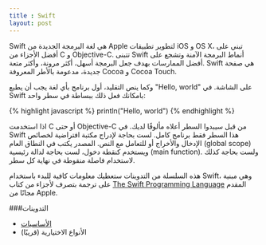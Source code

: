 ```yaml
---
title : Swift
layout: post
---
```


Swift هي لغة البرمجة الجديدة من Apple لتطوير تطبيقات iOS و OS X، تبني على أفضل الأجزاء من C و Objective-C. تتبنى Swift أنماط البرمجة الآمنة وتشجع على أفضل الممارسات بهدف جعل البرمجة أسهل، أكثر مرونة، وأكثر متعة. Swift هي صفحة جديدة، مدعومة بالأطر المعروفة Cocoa و Cocoa Touch.

وكما ينص التقليد، أول برنامج بأي لغة يجب أن يطبع "Hello, world" على الشاشة. في Swift بامكانك فعل ذلك ببساطة في سطر واحد:

{% highlight javascript %}
println("Hello, world")
{% endhighlight %}

اذا استخدمت C أو حتى Objective-C من قبل سيبدوا السطر أعلاه مألوفًا لديك. في Swift هذا السطر فقط برنامج كامل. لست بحاجة لإدراج مكتبة افتراضية لخصائص الإدخال والأخراج أو للتعامل مع النص. المصدر يكتب في النطاق العام (global scope) ويستخدم كنقطة دخول، لست بحاجة لدالة رئيسية (main function). ولست بحاجة كذلك لاستخدام فاصلة منقوطة في نهاية كل سطر.

هذه السلسلة من التدوينات ستعطيك معلومات كافية للبدء باستخدام Swift، وهي مبنية على ترجمة بتصرف لأجزاء من كتاب [The Swift Programming Language][book] المقدم مجانًا من Apple.


###التدوينات
* [الأساسيات][the basics]
 * الأنواع الاختيارية (قريبًا)

[book]: https://itunes.apple.com/us/book/swift-programming-language/id881256329?mt=11
[the basics]: /2014/06/10/swift-the-basics/
